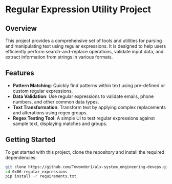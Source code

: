 # Regular Expression Utility Project

## Overview
This project provides a comprehensive set of tools and utilities for parsing and manipulating text using regular expressions. It is designed to help users efficiently perform search-and-replace operations, validate input data, and extract information from strings in various formats.

## Features
- **Pattern Matching**: Quickly find patterns within text using pre-defined or custom regular expressions.
- **Data Validation**: Use regular expressions to validate emails, phone numbers, and other common data types.
- **Text Transformation**: Transform text by applying complex replacements and alterations using regex groups.
- **Regex Testing Tool**: A simple UI to test regular expressions against sample text, displaying matches and groups.

## Getting Started
To get started with this project, clone the repository and install the required dependencies:
```bash
git clone https://github.com/Tmwonder1/alx-system_engineering-devops.git
cd 0x06-regular_expressions
pip install -r requirements.txt
